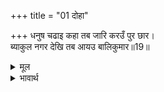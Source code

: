 +++
title = "01 दोहा"

+++
धनुष चढाइ कहा तब जारि करउँ पुर छार।  
ब्याकुल नगर देखि तब आयउ बालिकुमार॥19॥  

<details><summary>मूल</summary>

धनुष चढाइ कहा तब जारि करउँ पुर छार।  
ब्याकुल नगर देखि तब आयउ बालिकुमार॥19॥  
</details>

<details><summary>भावार्थ</summary>

तदनन्तर लक्ष्मणजी ने धनुष चढाकर कहा कि नगर को जलाकर अभी राख कर दूँगा। तब नगरभर को व्याकुल देखकर बालिपुत्र अङ्गदजी उनके पास आए॥19॥  
</details>



